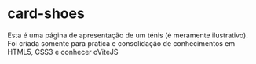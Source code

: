 # card-shoes
Esta é uma página de apresentação de um ténis (é meramente ilustrativo). Foi criada somente para pratica e consolidação de conhecimentos em HTML5, CSS3 e conhecer oViteJS 
